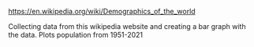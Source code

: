 https://en.wikipedia.org/wiki/Demographics_of_the_world

Collecting data from this wikipedia website and creating a bar graph with the data. Plots population from 1951-2021

